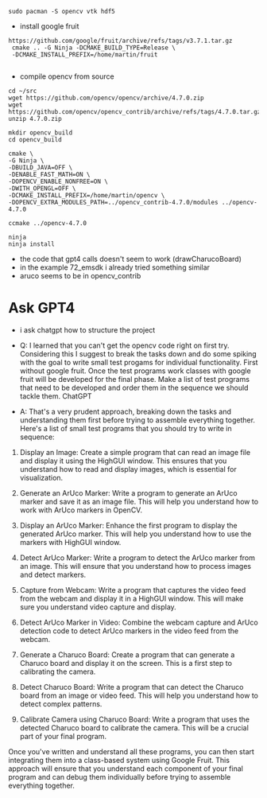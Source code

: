 ```
sudo pacman -S opencv vtk hdf5
```
- install google fruit
```
https://github.com/google/fruit/archive/refs/tags/v3.7.1.tar.gz
 cmake .. -G Ninja -DCMAKE_BUILD_TYPE=Release \
 -DCMAKE_INSTALL_PREFIX=/home/martin/fruit
 
```
- compile opencv from source
```
cd ~/src
wget https://github.com/opencv/opencv/archive/4.7.0.zip
wget https://github.com/opencv/opencv_contrib/archive/refs/tags/4.7.0.tar.gz
unzip 4.7.0.zip

mkdir opencv_build
cd opencv_build

cmake \
-G Ninja \
-DBUILD_JAVA=OFF \
-DENABLE_FAST_MATH=ON \
-DOPENCV_ENABLE_NONFREE=ON \
-DWITH_OPENGL=OFF \
-DCMAKE_INSTALL_PREFIX=/home/martin/opencv \
-DOPENCV_EXTRA_MODULES_PATH=../opencv_contrib-4.7.0/modules ../opencv-4.7.0

ccmake ../opencv-4.7.0

ninja
ninja install
```

- the code that gpt4 calls doesn't seem to work (drawCharucoBoard)
- in the example 72_emsdk i already tried something similar
- aruco seems to be in opencv_contrib


# Ask GPT4

- i ask chatgpt how to structure the project

- Q: I learned that you can't get the opencv code right on first
try. Considering this I suggest to break the tasks down and do some
spiking with the goal to write small test progams for individual
functionality. First without google fruit. Once the test programs work
classes with google fruit will be developed for the final phase. Make
a list of test programs that need to be developed and order them in
the sequence we should tackle them.  ChatGPT

- A: That's a very prudent approach, breaking down the tasks and
understanding them first before trying to assemble everything
together. Here's a list of small test programs that you should try to
write in sequence:

1. Display an Image: Create a simple program that can read an image
   file and display it using the HighGUI window. This ensures that you
   understand how to read and display images, which is essential for
   visualization.

2. Generate an ArUco Marker: Write a program to generate an ArUco
   marker and save it as an image file. This will help you understand
   how to work with ArUco markers in OpenCV.

3. Display an ArUco Marker: Enhance the first program to display the
   generated ArUco marker. This will help you understand how to use
   the markers with HighGUI window.

4. Detect ArUco Marker: Write a program to detect the ArUco marker
   from an image. This will ensure that you understand how to process
   images and detect markers.

5. Capture from Webcam: Write a program that captures the video feed
   from the webcam and display it in a HighGUI window. This will make
   sure you understand video capture and display.

6. Detect ArUco Marker in Video: Combine the webcam capture and ArUco
   detection code to detect ArUco markers in the video feed from the
   webcam.

7. Generate a Charuco Board: Create a program that can generate a
   Charuco board and display it on the screen. This is a first step to
   calibrating the camera.

8. Detect Charuco Board: Write a program that can detect the Charuco
   board from an image or video feed. This will help you understand
   how to detect complex patterns.

9. Calibrate Camera using Charuco Board: Write a program that uses the
   detected Charuco board to calibrate the camera. This will be a
   crucial part of your final program.

Once you've written and understand all these programs, you can then
start integrating them into a class-based system using Google
Fruit. This approach will ensure that you understand each component of
your final program and can debug them individually before trying to
assemble everything together.
